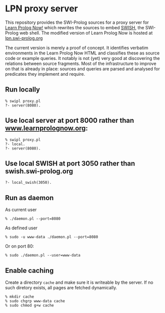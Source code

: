 # LPN proxy server

This repository provides the SWI-Prolog sources for a proxy server for
[Learn Prolog Now!](http://www.learnprolognow.org/) which rewrites the
sources to embed [SWISH](http://swish.swi-prolog.org/), the SWI-Prolog
web shell. The modified version of Learn Prolog Now is hosted at
[lpn.swi-prolog.org](http://lpn.swi-prolog.org)

The current version is merely a proof of concept. It identifies verbatim
environments in the Learn Prolog Now HTML and classifies these as source
code or example queries. It notably is not (yet) very good at
discovering the relations between source fragments. Most of the
infrastructure to improve on that is already in place: sources and
queries are parsed and analysed for predicates they implement and
require.

## Run locally

    % swipl proxy.pl
    ?- server(8080).

## Use local server at port 8000 rather than www.learnprolognow.org:

    % swipl proxy.pl
    ?- local.
    ?- server(8080).

## Use local SWISH at port 3050 rather than swish.swi-prolog.org

    ?- local_swish(3050).

## Run as daemon

As current user

    % ./daemon.pl --port=8080

As defined user

    % sudo -u www-data ./daemon.pl --port=8080

Or on port 80:

    % sudo ./daemon.pl --user=www-data

## Enable caching

Create a directory `cache` and make sure  it is writeable by the server.
If no such diretory exists, all pages are fetched dynamically.

    % mkdir cache
    % sudo chgrp www-data cache
    % sudo chmod g+w cache

